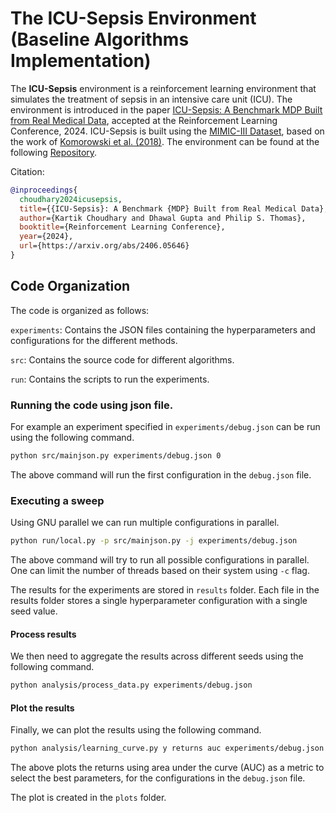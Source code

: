 # The ICU-Sepsis Environment (Baseline Algorithms Implementation)

The **ICU-Sepsis** environment is a reinforcement learning environment that
simulates the treatment of sepsis in an intensive care unit (ICU). The
environment is introduced in the paper
[ICU-Sepsis: A Benchmark MDP Built from Real Medical Data](https://arxiv.org/abs/2406.05646),
accepted at the Reinforcement Learning Conference, 2024. ICU-Sepsis is built
using the [MIMIC-III Dataset](https://physionet.org/content/mimiciii/1.4/),
based on the work of
[Komorowski et al. (2018)](https://www.nature.com/articles/s41591-018-0213-5). The environment can be found at the following [Repository](https://github.com/icu-sepsis/icu-sepsis/tree/main).


Citation:
```bibtex
@inproceedings{
  choudhary2024icusepsis,
  title={{ICU-Sepsis}: A Benchmark {MDP} Built from Real Medical Data},
  author={Kartik Choudhary and Dhawal Gupta and Philip S. Thomas},
  booktitle={Reinforcement Learning Conference},
  year={2024},
  url={https://arxiv.org/abs/2406.05646}
}
```
## Code Organization

The code is organized as follows:

`experiments`: Contains the JSON files containing the hyperparameters and configurations for the different methods. 

`src`: Contains the source code for different algorithms. 

`run`: Contains the scripts to run the experiments.

### Running the code using json file. 

For example an experiment specified in `experiments/debug.json` can be run using the following command. 

```bash
python src/mainjson.py experiments/debug.json 0
```
The above command will run the first configuration in the `debug.json` file.


### Executing a sweep
Using GNU parallel we can run multiple configurations in parallel. 

```bash
python run/local.py -p src/mainjson.py -j experiments/debug.json
``` 
The above command will try to run all possible configurations in parallel. One can limit the number of threads based on their system using `-c` flag. 

The results for the experiments are stored in `results` folder. Each file in the results folder stores a single hyperparameter configuration with a single seed value. 

#### Process results
We then need to aggregate the results across different seeds using the following command. 

```bash
python analysis/process_data.py experiments/debug.json
```

#### Plot the results
Finally, we can plot the results using the following command. 

```bash
python analysis/learning_curve.py y returns auc experiments/debug.json
```
The above plots the returns using area under the curve (AUC) as a metric to select the best parameters, for the configurations in the `debug.json` file.

The plot is created in the `plots` folder.
